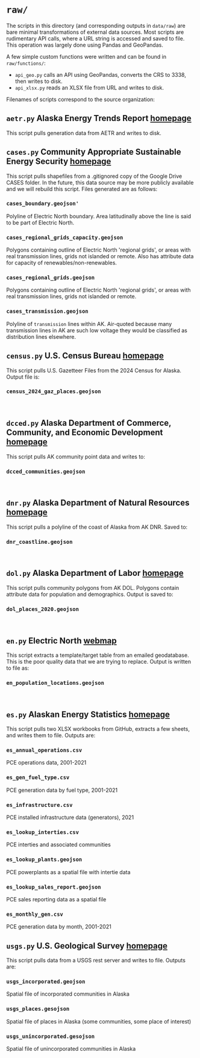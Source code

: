 
# `raw/`
The scripts in this directory (and corresponding outputs in `data/raw`) are bare minimal transformations of external data sources. Most scripts are rudimentary API calls, where a URL string is accessed and saved to file. This operation was largely done using Pandas and GeoPandas.  

A few simple custom functions were written and can be found in `raw/functions/`: 
- `api_geo.py` calls an API using GeoPandas, converts the CRS to 3338, then writes to disk. 
- `api_xlsx.py` reads an XLSX file from URL and writes to disk.

Filenames of scripts correspond to the source organization:
## `aetr.py` Alaska Energy Trends Report [homepage](https://acep-uaf.github.io/aetr-web-book-2024/)
This script pulls generation data from AETR and writes to disk.
<br>

## `cases.py` Community Appropriate Sustainable Energy Security [homepage](https://renewableenergy.usask.ca)
This script pulls shapefiles from a .gitignored copy of the Google Drive CASES folder. In the future, this data source may be more publicly available and we will rebuild this script. Files generated are as follows:
### `cases_boundary.geojson'`
Polyline of Electric North boundary. Area latitudinally above the line is said to be part of Electric North. 
### `cases_regional_grids_capacity.geojson`
Polygons containing outline of Electric North 'regional grids', or areas with real transmission lines, grids not islanded or remote. Also has attribute data for capacity of renewables/non-renewables.
### `cases_regional_grids.geojson`
Polygons containing outline of Electric North 'regional grids', or areas with real transmission lines, grids not islanded or remote.
### `cases_transmission.geojson`
Polyline of `transmission` lines within AK. Air-quoted because many transmission lines in AK are such low voltage they would be classified as distribution lines elsewhere.
<br>

## `census.py` U.S. Census Bureau [homepage](https://www.census.gov)
This script pulls U.S. Gazetteer Files from the 2024 Census for Alaska. Output file is:
### `census_2024_gaz_places.geojson`
<br>

## `dcced.py` Alaska Department of Commerce, Community, and Economic Development [homepage](https://www.commerce.alaska.gov/web/)
This script pulls AK community point data and writes to:
### `dcced_communities.geojson`
<br>

## `dnr.py` Alaska Department of Natural Resources [homepage](https://dnr.alaska.gov)
This script pulls a polyline of the coast of Alaska from AK DNR. Saved to:
### `dnr_coastline.geojson`
<br>

## `dol.py` Alaska Department of Labor [homepage](https://labor.alaska.gov)
This script pulls community polygons from AK DOL. Polygons contain attribute data for population and demographics. Output is saved to:
### `dol_places_2020.geojson`
<br>

## `en.py` Electric North [webmap](https://spatialsk.maps.arcgis.com/apps/dashboards/074e5f3d85464d7d8095035f41f53d42)
This script extracts a template/target table from an emailed geodatabase. This is the poor quality data that we are trying to replace. Output is written to file as:
### `en_population_locations.geojson`
<br>

## `es.py` Alaskan Energy Statistics [homepage](https://acep-uaf.github.io/ak-energy-statistics-2011_2021/)
This script pulls two XLSX workbooks from GitHub, extracts a few sheets, and writes them to file. Outputs are:
### `es_annual_operations.csv`
PCE operations data, 2001-2021
### `es_gen_fuel_type.csv`
PCE generation data by fuel type, 2001-2021
### `es_infrastructure.csv`
PCE installed infrastructure data (generators), 2021
### `es_lookup_interties.csv`
PCE interties and associated communities
### `es_lookup_plants.geojson`
PCE powerplants as a spatial file with intertie data
### `es_lookup_sales_report.geojson`
PCE sales reporting data as a spatial file
### `es_monthly_gen.csv`
PCE generation data by month, 2001-2021
<br>

## `usgs.py` U.S. Geological Survey [homepage](https://www.usgs.gov)
This script pulls data from a USGS rest server and writes to file. Outputs are:
### `usgs_incorporated.geojson`
Spatial file of incorporated communities in Alaska
### `usgs_places.gesojson`
Spatial file of places in Alaska (some communities, some place of interest)
### `usgs_unincorporated.gesojson`
Spatial file of unincorporated communities in Alaska
<br>

